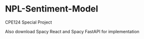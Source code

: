 # NPL-Sentiment-Model
CPE124 Special Project


Also download Spacy React and Spacy FastAPI for implementation

